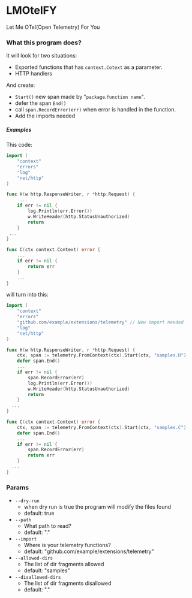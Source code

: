 # LMOtelFY

Let Me OTel(Open Telemetry) For You

### What this program does?
It will look for two situations:
 - Exported functions that has `context.Cotext` as a parameter.
 - HTTP handlers
 
And create:
- `Start()` new span made by "`package`.`function name`".
- defer the span `End()`
- call `span.RecordError(err)` when error is handled in the function.
- Add the imports needed

##### Examples
This code:
```go
import (
	"context"
	"errors"
	"log"
	"net/http"
)

func H(w http.ResponseWriter, r *http.Request) {
	 ...
	if err != nil {
		log.Println(err.Error())
		w.WriteHeader(http.StatusUnauthorized)
		return
	}
 ...
}

func C(ctx context.Context) error {
	...
	if err != nil {
		return err
	}
	...
}
```

will turn into this:
```go 
import (
	"context"
	"errors"
	"github.com/example/extensions/telemetry" // New import needed
	"log"
	"net/http"
)

func H(w http.ResponseWriter, r *http.Request) {
	ctx, span := telemetry.FromContext(ctx).Start(ctx, "samples.H")
	defer span.End()
	...
	if err != nil {
		span.RecordError(err)
		log.Println(err.Error())
		w.WriteHeader(http.StatusUnauthorized)
		return
	}
  ...
}

func C(ctx context.Context) error {
	ctx, span := telemetry.FromContext(ctx).Start(ctx, "samples.C")
	defer span.End()
	...
	if err != nil {
		span.RecordError(err)
		return err
	}
  ...
}
```

### Params
- `--dry-run`
  - when dry run is true the program will modify the files found
  - default: true
- `--path`
  - What path to read?
  - default: "."
- `--import`
  - Where is your telemetry functions?
  - default: "github.com/example/extensions/telemetry"
- `--allowed-dirs`
  - The list of dir fragments allowed
  - default: "samples"
- `--disallowed-dirs`
  - The list of dir fragments disallowed
  - default: "."